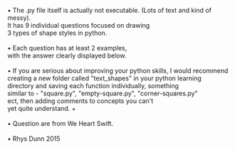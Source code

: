 •	The .py file itself is actually not executable. (Lots of text and kind of messy).<br>
It has 9 individual questions focused on drawing<br>
3 types of shape styles in python.<br>
<br>
•	Each question has at least 2 examples,<br>
with the answer clearly displayed below.<br>
<br>
•	If you are serious about improving your python skills, I would recommend<br>
creating a new folder called "text_shapes" in your python learning<br>
directory and saving each function individually, something<br>
similar to - "square.py", "empty-square.py", "corner-squares.py"<br>
ect, then adding comments to concepts you can't<br>
yet quite understand. +<br>
<br>
•	Question are from We Heart Swift.<br>
<br>
•	Rhys Dunn 2015<br>

